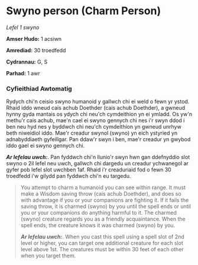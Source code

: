 # Swyno person (Charm Person)

*Lefel 1 swyno*

**Amser Hudo:** 1 acsiwn

**Amrediad:** 30 troedfedd

**Cydrannau:** G, S

**Parhad:** 1 awr

### Cyfieithiad Awtomatig

Rydych chi'n ceisio swyno humanoid y gallwch chi ei weld o fewn yr ystod. Rhaid iddo wneud cais achub Doethder (cais achub Doethder), a gwneud hynny gyda mantais os ydych chi neu'ch cymdeithion yn ei ymladd. Os yw'n methu'r cais achub, mae'n cael ei swyno gennych chi nes i'r swyn ddod i ben neu hyd nes y byddwch chi neu'ch cymdeithion yn gwneud unrhyw beth niweidiol iddo. Mae'r creadur swynol (swyno) yn eich ystyried yn adnabyddiaeth gyfeillgar. Pan ddaw'r swyn i ben, mae'r creadur yn gwybod iddo gael ei swyno gennych chi.

***Ar lefelau uwch:***. Pan fyddwch chi'n llunio'r swyn hwn gan ddefnyddio slot swyno o 2il lefel neu uwch, gallwch chi dargedu un creadur ychwanegol ar gyfer pob lefel slot uwchben 1af. Rhaid i'r creaduriaid fod o fewn 30 troedfedd i'w gilydd pan fyddwch chi'n eu targedu.

>  You attempt to charm a humanoid you can see within range. It must make a Wisdom saving throw (cais achub Doethder), and does so with advantage if you or your companions are fighting it. If it fails the saving throw, it is charmed (swyno) by you until the spell ends or until you or your companions do anything harmful to it. The charmed (swyno) creature regards you as a friendly acquaintance. When the spell ends, the creature knows it was charmed (swyno) by you.
>  
>  ***Ar lefelau uwch:***. When you cast this spell using a spell slot of 2nd level or higher, you can target one additional creature for each slot level above 1st. The creatures must be within 30 feet of each other when you target them.
